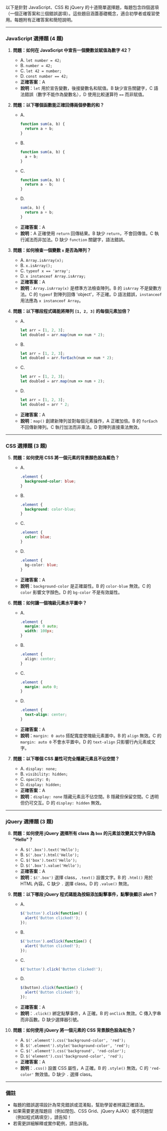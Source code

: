 以下是針對 JavaScript、CSS 和 jQuery 的十道簡單選擇題，每題包含四個選項（一個正確答案和三個錯誤選項）。這些題目涵蓋基礎概念，適合初學者或複習使用。每題附有正確答案和簡短說明。

---

### **JavaScript 選擇題 (4 題)**

1. **問題：如何在 JavaScript 中宣告一個變數並賦值為數字 42？**
   - A. `let number = 42;`
   - B. `number = 42;`
   - C. `let 42 = number;`
   - D. `const number == 42;`
   - **正確答案**：A
   - **說明**：`let` 用於宣告變數，後接變數名和賦值。B 缺少宣告關鍵字，C 語法錯誤（數字不能作為變數名），D 使用比較運算符 `==` 而非賦值。

2. **問題：以下哪個函數能正確回傳兩個參數的和？**
   - A. 
     ```javascript
     function sum(a, b) {
       return a + b;
     }
     ```
   - B. 
     ```javascript
     function sum(a, b) {
       a + b;
     }
     ```
   - C. 
     ```javascript
     function sum(a, b) {
       return a - b;
     }
     ```
   - D. 
     ```javascript
     sum(a, b) {
       return a + b;
     }
     ```
   - **正確答案**：A
   - **說明**：A 正確使用 `return` 回傳結果。B 缺少 `return`，不會回傳值。C 執行減法而非加法。D 缺少 `function` 關鍵字，語法錯誤。

3. **問題：如何檢查一個變數 `x` 是否為陣列？**
   - A. `Array.isArray(x);`
   - B. `x.isArray();`
   - C. `typeof x == 'array';`
   - D. `x instanceof Array.isArray;`
   - **正確答案**：A
   - **說明**：`Array.isArray(x)` 是標準方法檢查陣列。B 的 `isArray` 不是變數方法。C 的 `typeof` 對陣列回傳 'object'，不正確。D 語法錯誤，`instanceof` 用法應為 `x instanceof Array`。

4. **問題：以下哪段程式碼能將陣列 `[1, 2, 3]` 的每個元素加倍？**
   - A. 
     ```javascript
     let arr = [1, 2, 3];
     let doubled = arr.map(num => num * 2);
     ```
   - B. 
     ```javascript
     let arr = [1, 2, 3];
     let doubled = arr.forEach(num => num * 2);
     ```
   - C. 
     ```javascript
     let arr = [1, 2, 3];
     let doubled = arr.map(num => num + 2);
     ```
   - D. 
     ```javascript
     let arr = [1, 2, 3];
     let doubled = arr * 2;
     ```
   - **正確答案**：A
   - **說明**：`map()` 創建新陣列並對每個元素操作，A 正確加倍。B 的 `forEach` 不回傳新陣列。C 執行加法而非乘法。D 對陣列直接乘法無效。

---

### **CSS 選擇題 (3 題)**

5. **問題：如何使用 CSS 將一個元素的背景顏色設為藍色？**
   - A. 
     ```css
     .element {
       background-color: blue;
     }
     ```
   - B. 
     ```css
     .element {
       background: color-blue;
     }
     ```
   - C. 
     ```css
     .element {
       color: blue;
     }
     ```
   - D. 
     ```css
     .element {
       bg-color: blue;
     }
     ```
   - **正確答案**：A
   - **說明**：`background-color` 是正確屬性。B 的 `color-blue` 無效。C 的 `color` 影響文字顏色。D 的 `bg-color` 不是有效屬性。

6. **問題：如何讓一個塊級元素水平置中？**
   - A. 
     ```css
     .element {
       margin: 0 auto;
       width: 100px;
     }
     ```
   - B. 
     ```css
     .element {
       align: center;
     }
     ```
   - C. 
     ```css
     .element {
       margin: auto 0;
     }
     ```
   - D. 
     ```css
     .element {
       text-align: center;
     }
     ```
   - **正確答案**：A
   - **說明**：`margin: 0 auto` 搭配寬度使塊級元素置中。B 的 `align` 無效。C 的 `margin: auto 0` 不會水平置中。D 的 `text-align` 只影響行內元素或文字。

7. **問題：以下哪個 CSS 屬性可完全隱藏元素且不佔空間？**
   - A. `display: none;`
   - B. `visibility: hidden;`
   - C. `opacity: 0;`
   - D. `display: hidden;`
   - **正確答案**：A
   - **說明**：`display: none` 隱藏元素且不佔空間。B 隱藏但保留空間。C 透明但仍可交互。D 的 `display: hidden` 無效。

---

### **jQuery 選擇題 (3 題)**

8. **問題：如何使用 jQuery 選擇所有 class 為 `box` 的元素並改變其文字內容為 "Hello"？**
   - A. `$('.box').text('Hello');`
   - B. `$('.box').html('Hello');`
   - C. `$('box').text('Hello');`
   - D. `$('.box').value('Hello');`
   - **正確答案**：A
   - **說明**：`$('.box')` 選擇 class，`.text()` 設置文字。B 的 `.html()` 用於 HTML 內容。C 缺少 `.` 選擇 class。D 的 `.value()` 無效。

9. **問題：以下哪段 jQuery 程式碼能為按鈕添加點擊事件，點擊後顯示 alert？**
   - A. 
     ```javascript
     $('button').click(function() {
       alert('Button clicked!');
     });
     ```
   - B. 
     ```javascript
     $('button').onClick(function() {
       alert('Button clicked!');
     });
     ```
   - C. 
     ```javascript
     $('button').click('Button clicked!');
     ```
   - D. 
     ```javascript
     $(button).click(function() {
       alert('Button clicked!');
     });
     ```
   - **正確答案**：A
   - **說明**：`.click()` 綁定點擊事件，A 正確。B 的 `onClick` 無效。C 傳入字串而非函數。D 缺少選擇器引號。

10. **問題：如何使用 jQuery 將一個元素的 CSS 背景顏色設為紅色？**
    - A. `$('.element').css('background-color', 'red');`
    - B. `$('.element').style('background-color', 'red');`
    - C. `$('.element').css('background', 'red-color');`
    - D. `$('element').css('background-color', 'red');`
    - **正確答案**：A
    - **說明**：`.css()` 設置 CSS 屬性，A 正確。B 的 `.style()` 無效。C 的 `'red-color'` 無效值。D 缺少 `.` 選擇 class。

---

### **備註**
- 每題的錯誤選項設計為常見錯誤或混淆點，幫助學習者辨識正確語法。
- 如果需要更進階題目（例如閉包、CSS Grid、jQuery AJAX）或不同題型（例如程式碼填空），請告知！
- 若需更詳細解釋或實作範例，請告訴我。